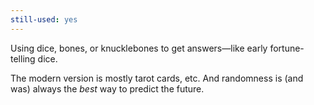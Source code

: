 ```yaml
---
still-used: yes
---
```


Using dice, bones, or knucklebones to get answers—like early fortune-telling dice.

The modern version is mostly tarot cards, etc. And randomness is (and was) always the *best* way to predict the future.
